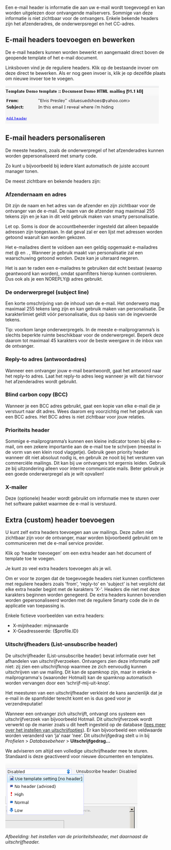 Een e-mail header is informatie die aan uw e-mail wordt toegevoegd en
kan worden uitgelezen door ontvangende mailservers. Sommige van deze
informatie is niet zichtbaar voor de ontvangers. Enkele bekende headers
zijn het afzenderadres, de onderwerpsregel en het CC-adres.

E-mail headers toevoegen en bewerken
------------------------------------

De e-mail headers kunnen worden bewerkt en aangemaakt direct boven de
geopende template of het e-mail document.

Linksboven vind je de reguliere headers. Klik op de bestaande invoer om
deze direct te bewerken. Als er nog geen invoer is, klik je op dezelfde
plaats om nieuwe invoer toe te voegen.

![headers](../images/edit-the-header.png)

E-mail headers personaliseren
-----------------------------

De meeste headers, zoals de onderwerpregel of het afzenderadres kunnen
worden gepersonaliseerd met smarty code.

Zo kunt u bijvoorbeeld bij iedere klant automatisch de juiste account
manager tonen.

De meest zichtbare en bekende headers zijn:

### Afzendernaam en adres

Dit zijn de naam en het adres van de afzender en zijn zichtbaar voor de
ontvanger van de e-mail. De naam van de afzender mag maximaal 255 tekens
zijn en je kan in dit veld gebruik maken van smarty personalisatie.

Let op. Soms is door de accountbeheerder ingesteld dat alleen bepaalde
adressen zijn toegestaan. In dat geval zal er een lijst met adressen
worden getoond waaruit kan worden gekozen.

Het e-mailadres dient te voldoen aan een geldig opgemaakt e-mailadres
met @ en . , Wanneer je gebruik maakt van personalisatie zal een
waarschuwing getoond worden. Deze kan je uiteraard negeren.

Het is aan te raden een e-mailadres te gebruiken dat echt bestaat
(waarop geantwoord kan worden), omdat spamfilters hierop kunnen
controleren. Dus ook als je een NOREPLY@ adres gebruikt.

### De onderwerpregel (subject line)

Een korte omschrijving van de inhoud van de e-mail. Het onderwerp mag
maximaal 255 tekens lang zijn en kan gebruik maken van personalisatie.
De karakterlimiet geldt vóór personalisatie, dus op basis van de
ingevoerde tekens.

Tip: voorkom lange onderwerpregels. In de meeste e-mailprogramma’s is
slechts beperkte ruimte beschikbaar voor de onderwerpregel. Beperk deze
daarom tot maximaal 45 karakters voor de beste weergave in de inbox van
de ontvanger.

### Reply-to adres (antwoordadres)

Wanneer een ontvanger jouw e-mail beantwoordt, gaat het antwoord naar
het reply-to adres. Laat het reply-to adres leeg wanneer je wilt dat
hiervoor het afzenderadres wordt gebruikt.

### Blind carbon copy (BCC)

Wanneer je een BCC adres gebruikt, gaat een kopie van elke e-mail die je
verstuurt naar dit adres. Wees daarom erg voorzichtig met het gebruik
van een BCC adres. Het BCC adres is niet zichtbaar voor jouw relaties.

### Prioriteits header

Sommige e-mailprogramma’s kunnen een kleine indicator tonen bij elke
e-mail, om een zekere importantie aan de e-mail toe te schrijven
(meestal in de vorm van een klein rood vlaggetje). Gebruik geen priority
header wanneer dit niet absoluut nodig is, en gebruik ze nooit bij het
versturen van commerciële mailings. Dit kan bij uw ontvangers tot
ergernis leiden. Gebruik ze bij uitzondering alleen voor interne
communicatie mails. Beter gebruik je een goede onderwerpregel als je
wilt opvallen!

### X-mailer

Deze (optionele) header wordt gebruikt om informatie mee te sturen over
het software pakket waarmee de e-mail is verstuurd.

Extra (custom) header toevoegen
-------------------------------

U kunt zelf extra headers toevoegen aan uw mailings. Deze zullen niet
zichtbaar zijn voor de ontvanger, maar worden bijvoorbeeld gebruikt om
te communiceren met de e-mail service provider.

Klik op ‘header toevoegen’ om een extra header aan het document of
template toe te voegen.

Je kunt zo veel extra headers toevoegen als je wil.

Om er voor te zorgen dat de toegevoegde headers niet kunnen conflicteren
met reguliere headers zoals 'from', 'reply-to' en 'subject' is het
verplicht dat elke extra header begint met de karakters 'X-'. Headers
die niet met deze karakters beginnen worden genegeerd. De extra headers
kunnen bovendien worden gepersonaliseerd worden met de reguliere Smarty
code die in de applicatie van toepassing is.

Enkele fictieve voorbeelden van extra headers:

-   X-mijnheader: mijnwaarde
-   X-Geadresseerde: {\$profile.ID}

### Uitschrijfheaders (List-unsubscribe header)

De uitschrijfheader (List-unsubscribe header) bevat informatie over het
afhandelen van uitschrijfverzoeken. Ontvangers zien deze informatie zelf
niet: zij zien een uitschrijfknop waarmee ze zich eenvoudig kunnen
uitschrijven van uw mailing. Dit kan de spamknop zijn, maar in enkele
e-mailprogramma's (waaronder Hotmail) kan de spamknop automatisch worden
vervangen door een ‘schrijf-mij-uit-knop’.

Het meesturen van een uitschrijfheader verkleint de kans aanzienlijk dat
je e-mail in de spamfolder terecht komt en is dus goed voor je
verzendreputatie!

Wanneer een ontvanger zich uitschrijft, ontvangt ons systeem een
uitschrijfverzoek van bijvoorbeeld Hotmail. Dit uitschrijfverzoek wordt
verwerkt op de manier zoals u dit heeft ingesteld op de database ([lees
meer over het instellen van
uitschrijfopties](./setting-unsubscribe-behaviour-for-your-database-or-collection.md)).
Er kan bijvoorbeeld een veldwaarde worden veranderd van ‘ja’ naar ‘nee’.
Dit uitschrijfgedrag stelt u in bij *Profielen* \> *Databasebeheer*
\> **Uitschrijfgedrag…**

We adviseren om altijd een volledige uitschrijfheader mee te sturen.
Standaard is deze geactiveerd voor nieuwe documenten en templates.

![unsubscribe header](../images/unsubscribe.png)

*Afbeelding: het instellen van de prioriteitsheader, met daarnaast de
uitschrijfheader.*
